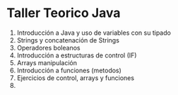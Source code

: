 # Taller Teorico Java

1. Introducción a Java y uso de variables con su tipado
2. Strings y concatenación de Strings
3. Operadores boleanos
4. Introducción a estructuras de control (IF)
5. Arrays manipulación
6. Introducción a funciones (metodos)
7. Ejercicios de control, arrays y funciones
8. 
